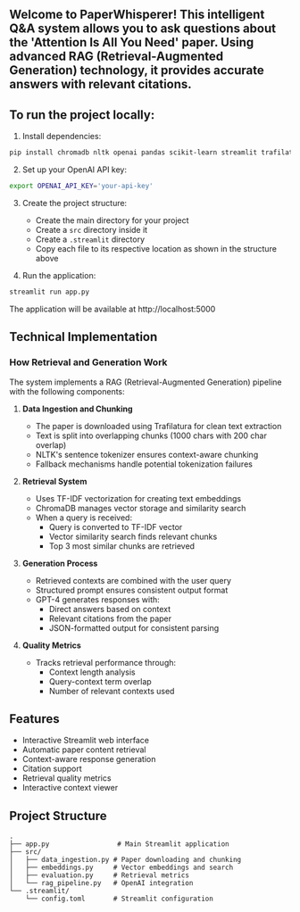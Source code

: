 ## Welcome to PaperWhisperer! This intelligent Q&A system allows you to ask questions about the 'Attention Is All You Need' paper. Using advanced RAG (Retrieval-Augmented Generation) technology, it provides accurate answers with relevant citations.

## To run the project locally:

1. Install dependencies:
```bash
pip install chromadb nltk openai pandas scikit-learn streamlit trafilatura
```

2. Set up your OpenAI API key:
```bash
export OPENAI_API_KEY='your-api-key'
```

3. Create the project structure:
   - Create the main directory for your project
   - Create a `src` directory inside it
   - Create a `.streamlit` directory
   - Copy each file to its respective location as shown in the structure above

4. Run the application:
```bash
streamlit run app.py
```

The application will be available at http://localhost:5000


## Technical Implementation

### How Retrieval and Generation Work

The system implements a RAG (Retrieval-Augmented Generation) pipeline with the following components:

1. **Data Ingestion and Chunking**
   - The paper is downloaded using Trafilatura for clean text extraction
   - Text is split into overlapping chunks (1000 chars with 200 char overlap)
   - NLTK's sentence tokenizer ensures context-aware chunking
   - Fallback mechanisms handle potential tokenization failures

2. **Retrieval System**
   - Uses TF-IDF vectorization for creating text embeddings
   - ChromaDB manages vector storage and similarity search
   - When a query is received:
     - Query is converted to TF-IDF vector
     - Vector similarity search finds relevant chunks
     - Top 3 most similar chunks are retrieved

3. **Generation Process**
   - Retrieved contexts are combined with the user query
   - Structured prompt ensures consistent output format
   - GPT-4 generates responses with:
     - Direct answers based on context
     - Relevant citations from the paper
     - JSON-formatted output for consistent parsing

4. **Quality Metrics**
   - Tracks retrieval performance through:
     - Context length analysis
     - Query-context term overlap
     - Number of relevant contexts used

## Features
- Interactive Streamlit web interface
- Automatic paper content retrieval
- Context-aware response generation
- Citation support
- Retrieval quality metrics
- Interactive context viewer

## Project Structure
```
.
├── app.py                 # Main Streamlit application
├── src/
│   ├── data_ingestion.py # Paper downloading and chunking
│   ├── embeddings.py     # Vector embeddings and search
│   ├── evaluation.py     # Retrieval metrics
│   └── rag_pipeline.py   # OpenAI integration
└── .streamlit/
    └── config.toml       # Streamlit configuration
